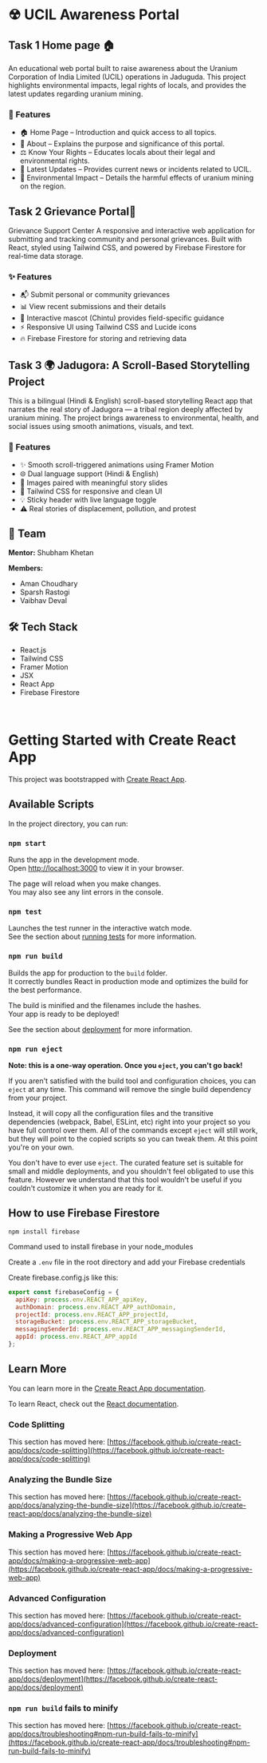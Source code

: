 # ☢ UCIL Awareness Portal

## Task 1 Home page 🏠

An educational web portal built to raise awareness about the Uranium Corporation of India Limited (UCIL) operations in Jaduguda. This project highlights environmental impacts, legal rights of locals, and provides the latest updates regarding uranium mining.


### 📌 Features

- 🏠 Home Page – Introduction and quick access to all topics.  
- 📖 About – Explains the purpose and significance of this portal.  
- ⚖ Know Your Rights – Educates locals about their legal and environmental rights.  
- 📰 Latest Updates – Provides current news or incidents related to UCIL.  
- 🌿 Environmental Impact – Details the harmful effects of uranium mining on the region.

## Task 2 Grievance Portal📃
Grievance Support Center
A responsive and interactive web application for submitting and tracking community and personal grievances. Built with React, styled using Tailwind CSS, and powered by Firebase Firestore for real-time data storage.


### ✨ Features
- 📬 Submit personal or community grievances
- 📊 View recent submissions and their details
- 💬 Interactive mascot (Chintu) provides field-specific guidance
- ⚡ Responsive UI using Tailwind CSS and Lucide icons
- 🔥 Firebase Firestore for storing and retrieving data


## Task 3 🌍 Jadugora: A Scroll-Based Storytelling Project

This is a bilingual (Hindi & English) scroll-based storytelling React app that narrates the real story of Jadugora — a tribal region deeply affected by uranium mining. The project brings awareness to environmental, health, and social issues using smooth animations, visuals, and text.


### 🚀 Features

- ✨ Smooth scroll-triggered animations using Framer Motion
- 🌐 Dual language support (Hindi & English)
- 📸 Images paired with meaningful story slides
- 🎨 Tailwind CSS for responsive and clean UI
- 💡 Sticky header with live language toggle
-  ⚠️ Real stories of displacement, pollution, and protest

## 🤝 Team

<b>Mentor:</b> Shubham Khetan

<b>Members:</b>
- Aman Choudhary
- Sparsh Rastogi
- Vaibhav Deval


## 🛠️ Tech Stack

- React.js
- Tailwind CSS
- Framer Motion
- JSX
- React App
- Firebase Firestore

</br>

# Getting Started with Create React App

This project was bootstrapped with [Create React App](https://github.com/facebook/create-react-app).

## Available Scripts

In the project directory, you can run:

### `npm start`

Runs the app in the development mode.\
Open [http://localhost:3000](http://localhost:3000) to view it in your browser.

The page will reload when you make changes.\
You may also see any lint errors in the console.

### `npm test`

Launches the test runner in the interactive watch mode.\
See the section about [running tests](https://facebook.github.io/create-react-app/docs/running-tests) for more information.

### `npm run build`

Builds the app for production to the `build` folder.\
It correctly bundles React in production mode and optimizes the build for the best performance.

The build is minified and the filenames include the hashes.\
Your app is ready to be deployed!

See the section about [deployment](https://facebook.github.io/create-react-app/docs/deployment) for more information.

### `npm run eject`

**Note: this is a one-way operation. Once you `eject`, you can't go back!**

If you aren't satisfied with the build tool and configuration choices, you can `eject` at any time. This command will remove the single build dependency from your project.

Instead, it will copy all the configuration files and the transitive dependencies (webpack, Babel, ESLint, etc) right into your project so you have full control over them. All of the commands except `eject` will still work, but they will point to the copied scripts so you can tweak them. At this point you're on your own.

You don't have to ever use `eject`. The curated feature set is suitable for small and middle deployments, and you shouldn't feel obligated to use this feature. However we understand that this tool wouldn't be useful if you couldn't customize it when you are ready for it.

## How to use Firebase Firestore

`npm install firebase`

Command used to install firebase in your node_modules

Create a `.env` file in the root directory and add your Firebase credentials


Create firebase.config.js like this:


```javascript
export const firebaseConfig = {
  apiKey: process.env.REACT_APP_apiKey,
  authDomain: process.env.REACT_APP_authDomain,
  projectId: process.env.REACT_APP_projectId,
  storageBucket: process.env.REACT_APP_storageBucket,
  messagingSenderId: process.env.REACT_APP_messagingSenderId,
  appId: process.env.REACT_APP_appId
};
```


## Learn More

You can learn more in the [Create React App documentation](https://facebook.github.io/create-react-app/docs/getting-started).

To learn React, check out the [React documentation](https://reactjs.org/).

### Code Splitting

This section has moved here: [https://facebook.github.io/create-react-app/docs/code-splitting](https://facebook.github.io/create-react-app/docs/code-splitting)

### Analyzing the Bundle Size

This section has moved here: [https://facebook.github.io/create-react-app/docs/analyzing-the-bundle-size](https://facebook.github.io/create-react-app/docs/analyzing-the-bundle-size)

### Making a Progressive Web App

This section has moved here: [https://facebook.github.io/create-react-app/docs/making-a-progressive-web-app](https://facebook.github.io/create-react-app/docs/making-a-progressive-web-app)

### Advanced Configuration

This section has moved here: [https://facebook.github.io/create-react-app/docs/advanced-configuration](https://facebook.github.io/create-react-app/docs/advanced-configuration)

### Deployment

This section has moved here: [https://facebook.github.io/create-react-app/docs/deployment](https://facebook.github.io/create-react-app/docs/deployment)

### `npm run build` fails to minify

This section has moved here: [https://facebook.github.io/create-react-app/docs/troubleshooting#npm-run-build-fails-to-minify](https://facebook.github.io/create-react-app/docs/troubleshooting#npm-run-build-fails-to-minify)








